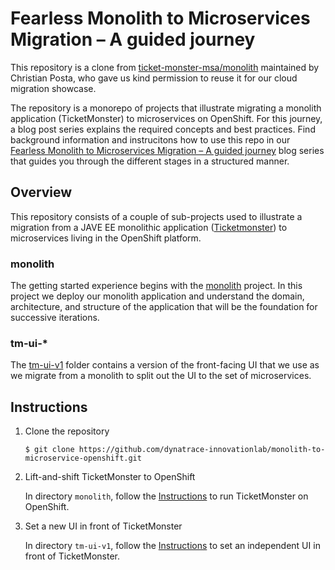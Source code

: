 # Fearless Monolith to Microservices Migration – A guided journey

This repository is a clone from [ticket-monster-msa/monolith](https://github.com/ticket-monster-msa/monolith) maintained by Christian Posta, who gave us kind permission to reuse it for our cloud migration showcase.

The repository is a monorepo of projects that illustrate migrating a monolith application (TicketMonster) to microservices on OpenShift. For this journey, a blog post series explains the required concepts and best practices. Find background information and instrucitons how to use this repo in our [Fearless Monolith to Microservices Migration – A guided journey](https://www.dynatrace.com/news/blog/fearless-monolith-to-microservices-migration-a-guided-journey/) blog series that guides you through the different stages in a structured manner. 

## Overview

This repository consists of a couple of sub-projects used to illustrate a migration from a JAVE EE monolithic application ([Ticketmonster](https://github.com/ticket-monster-msa/monolith)) to microservices living in the OpenShift platform.

### monolith
The getting started experience begins with the [monolith](./monolith/README.md) project. In this project we deploy our monolith application and understand the domain, architecture, and structure of the application that will be the foundation for successive iterations.
 
 
### tm-ui-*
<!-- 
The `tm-ui-*` folders contain different versions of the front-facing UI that we use as we migrate from a monolith to split out the UI to the set of microservices.
-->
The [tm-ui-v1](./tm-ui-v1/README.md) folder contains a version of the front-facing UI that we use as we migrate from a monolith to split out the UI to the set of microservices.

<!-- 
### backend

The `backend-*` folders contain the monolith with the UI removed and successive iterations of evolution. With `backend-v1`, we have taken the monolith as it is and removed the UI. It contains a REST API that can be called from the UI. In `backend-v2` we've stated adding feature flags for controlling the introduction of a new microservice. See each respective sub project for more information.
  
### orders-service

-->

## Instructions

1. Clone the repository
   ```
   $ git clone https://github.com/dynatrace-innovationlab/monolith-to-microservice-openshift.git
   ```
1. Lift-and-shift TicketMonster to OpenShift
  
   In directory `monolith`, follow the [Instructions](./monolith/README.md) to run TicketMonster on OpenShift.

1. Set a new UI in front of TicketMonster

   In directory `tm-ui-v1`, follow the [Instructions](./tm-ui-v1/README.md) to set an independent UI in front of TicketMonster. 

